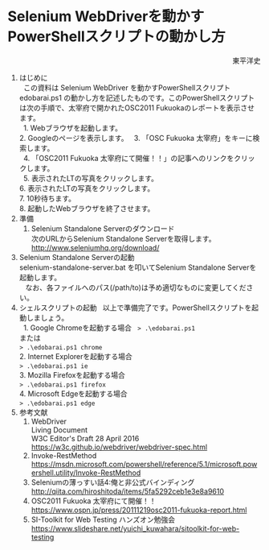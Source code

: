 # Selenium WebDriverを動かすPowerShellスクリプトの動かし方
<div style="text-align: right;">
東平洋史
</div>

1. はじめに  
   この資料は Selenium WebDriver を動かすPowerShellスクリプト edobarai.ps1 の動かし方を記述したものです。このPowerShellスクリプトは次の手順で、太宰府で開かれたOSC2011 Fukuokaのレポートを表示させます。  
   1. Webブラウザを起動します。  
   2. Googleのページを表示します。  
   3. 「OSC Fukuoka 太宰府」をキーに検索します。  
   4. 「OSC2011 Fukuoka 太宰府にて開催！！」の記事へのリンクをクリックします。  
   5. 表示されたLTの写真をクリックします。  
   6. 表示されたLTの写真をクリックします。  
   7. 10秒待ちます。  
   8. 起動したWebブラウザを終了させます。  
2. 準備  
    1. Selenium Standalone Serverのダウンロード  
    次のURLからSelenium Standalone Serverを取得します。  
    <http://www.seleniumhq.org/download/>  
3. Selenium Standalone Serverの起動  
    selenium-standalone-server.bat を叩いてSelenium Standalone Serverを起動します。  
    なお、各ファイルへのパス(/path/to)は予め適切なものに変更してください。  
4. シェルスクリプトの起動  
   以上で準備完了です。PowerShellスクリプトを起動しましょう。  
   1. Google Chromeを起動する場合  
   `> .\edobarai.ps1`  
   または  
   `> .\edobarai.ps1 chrome`  
   2. Internet Explorerを起動する場合  
   `> .\edobarai.ps1 ie`  
   3. Mozilla Firefoxを起動する場合  
   `> .\edobarai.ps1 firefox`  
   4. Microsoft Edgeを起動する場合  
   `> .\edobarai.ps1 edge`  
5. 参考文献  
   1. WebDriver  
      Living Document  
      W3C Editor's Draft 28 April 2016  
      <https://w3c.github.io/webdriver/webdriver-spec.html>  
   2. Invoke-RestMethod  
      <https://msdn.microsoft.com/powershell/reference/5.1/microsoft.powershell.utility/Invoke-RestMethod>  
   3. Seleniumの薄っすい話4:俺と非公式バインディング  
      <http://qiita.com/hiroshitoda/items/5fa5292ceb1e3e8a9610>  
   4. OSC2011 Fukuoka 太宰府にて開催！！  
      <https://www.ospn.jp/press/20111219osc2011-fukuoka-report.html>  
   5. SI-Toolkit for Web Testing ハンズオン勉強会  
      <https://www.slideshare.net/yuichi_kuwahara/sitoolkit-for-web-testing>  
